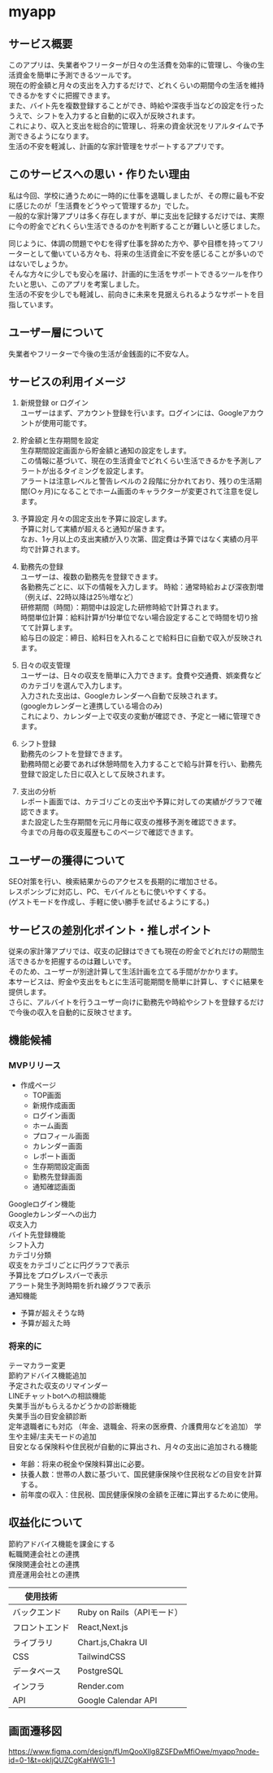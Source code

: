 # myapp
## サービス概要
このアプリは、失業者やフリーターが日々の生活費を効率的に管理し、今後の生活資金を簡単に予測できるツールです。  
現在の貯金額と月々の支出を入力するだけで、どれくらいの期間今の生活を維持できるかをすぐに把握できます。  
また、バイト先を複数登録することができ、時給や深夜手当などの設定を行ったうえで、シフトを入力すると自動的に収入が反映されます。  
これにより、収入と支出を総合的に管理し、将来の資金状況をリアルタイムで予測できるようになります。  
生活の不安を軽減し、計画的な家計管理をサポートするアプリです。  

## このサービスへの思い・作りたい理由  
私は今回、学校に通うために一時的に仕事を退職しましたが、その際に最も不安に感じたのが「生活費をどうやって管理するか」でした。  
一般的な家計簿アプリは多く存在しますが、単に支出を記録するだけでは、実際に今の貯金でどれくらい生活できるのかを判断することが難しいと感じました。  

同じように、体調の問題でやむを得ず仕事を辞めた方や、夢や目標を持ってフリーターとして働いている方々も、将来の生活資金に不安を感じることが多いのではないでしょうか。  
そんな方々に少しでも安心を届け、計画的に生活をサポートできるツールを作りたいと思い、このアプリを考案しました。  
生活の不安を少しでも軽減し、前向きに未来を見据えられるようなサポートを目指しています。  

## ユーザー層について
失業者やフリーターで今後の生活が金銭面的に不安な人。   

## サービスの利用イメージ
1. 新規登録 or ログイン  
  ユーザーはまず、アカウント登録を行います。ログインには、Googleアカウントが使用可能です。    

2. 貯金額と生存期間を設定  
  生存期間設定画面から貯金額と通知の設定をします。  
  この情報に基づいて、現在の生活資金でどれくらい生活できるかを予測しアラートが出るタイミングを設定します。  
  アラートは注意レベルと警告レベルの２段階に分かれており、残りの生活期間(○ヶ月)になることでホーム画面のキャラクターが変更されて注意を促します。

3. 予算設定
  月々の固定支出を予算に設定します。  
  予算に対して実績が超えると通知が届きます。  
  なお、1ヶ月以上の支出実績が入り次第、固定費は予算ではなく実績の月平均で計算されます。  

4. 勤務先の登録  
  ユーザーは、複数の勤務先を登録できます。  
  各勤務先ごとに、以下の情報を入力します。
  時給：通常時給および深夜割増（例えば、22時以降は25％増など）  
  研修期間（時間）：期間中は設定した研修時給で計算されます。  
  時間単位計算：給料計算が1分単位でない場合設定することで時間を切り捨てて計算します。  
  給与日の設定：締日、給料日を入れることで給料日に自動で収入が反映されます。    

5. 日々の収支管理  
  ユーザーは、日々の収支を簡単に入力できます。食費や交通費、娯楽費などのカテゴリを選んで入力します。  
  入力された支出は、Googleカレンダーへ自動で反映されます。  
  (googleカレンダーと連携している場合のみ)  
  これにより、カレンダー上で収支の変動が確認でき、予定と一緒に管理できます。 

6. シフト登録  
  勤務先のシフトを登録できます。  
  勤務時間と必要であれば休憩時間を入力することで給与計算を行い、勤務先登録で設定した日に収入として反映されます。  

7. 支出の分析  
  レポート画面では、カテゴリごとの支出や予算に対しての実績がグラフで確認できます。  
  また設定した生存期間を元に月毎に収支の推移予測を確認できます。  
  今までの月毎の収支履歴もこのページで確認できます。

## ユーザーの獲得について
SEO対策を行い、検索結果からのアクセスを長期的に増加させる。  
レスポンシブに対応し、PC、モバイルともに使いやすくする。  
(ゲストモードを作成し、手軽に使い勝手を試せるようにする。)  

## サービスの差別化ポイント・推しポイント
従来の家計簿アプリでは、収支の記録はできても現在の貯金でどれだけの期間生活できるかを把握するのは難しいです。  
そのため、ユーザーが別途計算して生活計画を立てる手間がかかります。  
本サービスは、貯金や支出をもとに生活可能期間を簡単に計算し、すぐに結果を提供します。  
さらに、アルバイトを行うユーザー向けに勤務先や時給やシフトを登録するだけで今後の収入を自動的に反映させます。  

## 機能候補
### MVPリリース
- 作成ページ
  - TOP画面
  - 新規作成画面
  - ログイン画面
  - ホーム画面
  - プロフィール画面
  - カレンダー画面
  - レポート画面
  - 生存期間設定画面
  - 勤務先登録画面
  - 通知確認画面

Googleログイン機能  
Googleカレンダーへの出力  
収支入力  
バイト先登録機能  
シフト入力  
カテゴリ分類  
収支をカテゴリごとに円グラフで表示  
予算比をプログレスバーで表示  
アラート発生予測時期を折れ線グラフで表示  
通知機能  
  - 予算が超えそうな時  
  - 予算が超えた時  

### 将来的に
テーマカラー変更  
節約アドバイス機能追加  
予定された収支のリマインダー  
LINEチャットbotへの相談機能  
失業手当がもらえるかどうかの診断機能  
失業手当の目安金額診断  
定年退職者にも対応
（年金、退職金、将来の医療費、介護費用などを追加）
学生や主婦/主夫モードの追加  
目安となる保険料や住民税が自動的に算出され、月々の支出に追加される機能  
  - 年齢：将来の税金や保険料算出に必要。  
  - 扶養人数：世帯の人数に基づいて、国民健康保険や住民税などの目安を計算する。  
  - 前年度の収入：住民税、国民健康保険の金額を正確に算出するために使用。  

## 収益化について
節約アドバイス機能を課金にする  
転職関連会社との連携  
保険関連会社との連携  
資産運用会社との連携  

| 使用技術  |   |
| ------------- | ------------- |
| バックエンド   | Ruby on Rails（APIモード） |
| フロントエンド   |  React,Next.js |
| ライブラリ  | Chart.js,Chakra UI |
| CSS  | TailwindCSS |
| データベース  | PostgreSQL |
| インフラ  | Render.com |
| API  | Google Calendar API |

## 画面遷移図
https://www.figma.com/design/fUmQooXllg8ZSFDwMfiOwe/myapp?node-id=0-1&t=okIjQUZCgKaHWG1l-1

